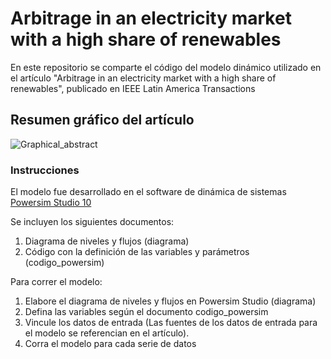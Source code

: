 # Arbitrage in an electricity market with a high share of renewables

En este repositorio se comparte el código del modelo dinámico utilizado en el artículo "Arbitrage in an electricity market with a high share of renewables", publicado en IEEE Latin America Transactions

## Resumen gráfico del artículo

![Graphical_abstract](https://github.com/ddelgadore/arbitrage_IEEE/assets/126531055/1def843b-36d2-49e3-a0a8-2bbedf7c12c7)

### Instrucciones
El modelo fue desarrollado en el software de dinámica de sistemas [Powersim Studio 10](https://powersim.com/)

Se incluyen los siguientes documentos:
1. Diagrama de niveles y flujos (diagrama)
2. Código con la definición de las variables y parámetros (codigo_powersim)

Para correr el modelo:
1. Elabore el diagrama de niveles y flujos en Powersim Studio (diagrama)
2. Defina las variables según el documento codigo_powersim
3. Vincule los datos de entrada (Las fuentes de los datos de entrada para el modelo se referencian en el artículo).
4. Corra el modelo para cada serie de datos
